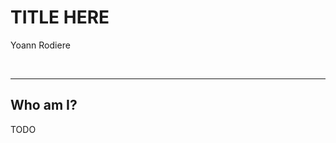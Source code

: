 # TITLE HERE
Yoann Rodiere

<img data-src="../images/logos/redhat_rgb_reverse.svg" class="redhat-logo" />
<img data-src="../images/logos/hibernate_large.png" class="hibernate-logo" />

---

## Who am I?

TODO
